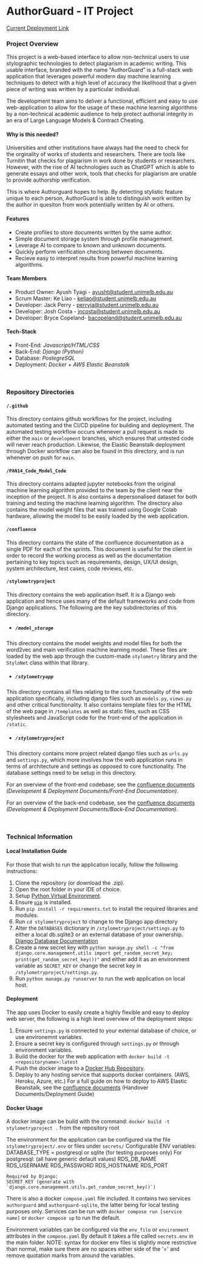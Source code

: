 # AuthorGuard - IT Project
[Current Deployment Link](http://authorguard-prod.ap-southeast-2.elasticbeanstalk.com/)

### Project Overview
This project is a web-based interface to allow non-technical users to use stylographic technologies to detect plagiarism in academic writing. This usable interface, branded with the name “AuthorGuard” is a full-stack web application that leverages powerful modern day machine learning techniques to detect with a high level of accuracy the likelihood that a given piece of writing was written by a particular individual. 

The development team aims to deliver a functional, efficient and easy to use web-application to allow for the usage of these machine learning algorithms by a non-technical academic audience to help protect authorial integrity in an era of Large Language Models & Contract Cheating.

#### Why is this needed?
Universities and other institutions have always had the need to check for the orginality of works of students and researchers. There are tools like Turnitin that checks for plagiarism in work done by students or researchers. However, with the rise of AI technologies such as ChatGPT which is able to generate essays and other work, tools that checks for plagiarism are unable to provide authorship verification. 
               
This is where Authorguard hopes to help. 
By detecting stylistic feature unique to each person, AuthorGuard is able to distinguish work 
written by the author in quesiton from work potentially written by AI or others.

#### Features
- Create profiles to store documents written by the same author.
- Simple document storage system through profile management.
- Leverage AI to compare to known and unknown documents.
- Quickly perform verification checking between documents.
- Recieve easy to interpret results from powerful machine learning algorithms.

#### Team Members
- Product Owner: Ayush Tyagi -  ayusht@student.unimelb.edu.au
- Scrum Master: Ke Liao - keliao@student.unimelb.edu.au
- Developer: Jack Perry - perryja@student.unimelb.edu.au
- Developer: Josh Costa - jncosta@student.unimelb.edu.au
- Developer: Bryce Copeland- bacopeland@student.unimelb.edu.au

#### Tech-Stack
- Front-End: *Javascript/HTML/CSS*
- Back-End: *Django (Python)*
- Database: *PostegreSQL*
- Deployment: *Docker + AWS Elastic Beanstalk*

<br>

### Repository Directories
#### ```/.github```
This directory contains github workflows for the project, including automated testing and the CI/CD pipeline for building and deployment. The automated testing workflow occurs whenever a pull request is made to either the ```main``` or ```development``` branches, which ensures that untested code will never reach production. Likewise, the Elastic Beanstalk deployment through Docker workflow can also be found in this directory, and is run whenever on push for ```main```.

#### ```/PAN14_Code_Model_Code```
This directory contains adapted jupyter notebooks from the original machine learning algorithm provided to the team by the client near the inception of the project. It is also contains a depersonalised dataset for both training and testing the machine learning algorithm. The directory also contains the model weight files that was trained using Google Colab hardware, allowing the model to be easily loaded by the web application.

#### ```/confluence```
This directory contains the state of the confluence documentation as a single PDF for each of the sprints. This document is useful for the client in order to record the working process as well as the documentation pertaining to key topics such as requirements, design, UX/UI design, system architecture, test cases, code reviews, etc.

#### ```/stylometryproject```
This directory contains the web application itself. It is a Django web application and hence uses many of the default frameworks and code from Django applications. The following are the key subdirectories of this directory.

- ##### ```/model_storage```
This directory contains the model weights and model files for both the word2vec and main verification machine learning model. These files are loaded by the web app through the custom-made ```stylometry``` library and the ```StyloNet``` class within that library.

- ##### ```/stylometryapp```
This directory contains all files relating to the core functionality of the web application specifically, including django files such as ```models.py```, ```views.py``` and other critical functionality. It also contains template files for the HTML of the web page in ```/templates``` as well as static files, such as CSS stylesheets and JavaScript code for the front-end of the application in ```/static```.

- ##### ```/stylometryproject```
This directory contains more project related django files such as ```urls.py``` and ```settings.py```, which more involves how the web application runs in terms of architecture and settings as opposed to core functionality. The database settings need to be setup in this directory.

For an overview of the front-end codebase, see the [confluence documents](https://github.com/Friday-11am-Team-2/IT-Project/blob/main/confluence/sprint3/2023_Writing_Style_COMP30022_Sprint3_Team2.pdf) 
*(Development & Deployment Documents/Front-End Documentation)*.

For an overview of the back-end codebase, see the [confluence documents](https://github.com/Friday-11am-Team-2/IT-Project/blob/main/confluence/sprint3/2023_Writing_Style_COMP30022_Sprint3_Team2.pdf) 
*(Development & Deployment Documents/Back-End Documentation)*.

<br>

### Technical Information

#### Local Installation Guide
For those that wish to run the application locally, follow the following instructions:
1. Clone the repository (or download the .zip).
2. Open the root folder in your IDE of choice.
3. Setup [Python Virtual Environment](https://docs.python.org/3/library/venv.html).
4. Ensure [```pip```](https://pip.pypa.io/en/stable/installation/) is installed.
5. Run ```pip install -r requirements.txt``` to install the required libraries and modules.
6. Run ```cd stylometryproject``` to change to the Django app directory
7. Alter the ```DATABASES``` dictionary in ```/stylometryproject/settings.py``` to either a local db.sqlite3 or an external database of your ownership. [Django Database Documentation](https://docs.djangoproject.com/en/4.2/ref/databases/)
8. Create a new secret key with ```python manage.py shell -c "from django.core.management.utils import get_random_secret_key; print(get_random_secret_key())"``` and either add it as an environment variable as ```SECRET_KEY``` or change the secret key in ```/stylometryproject/settings.py```.
9. Run ```python manage.py runserver``` to run the web application on local host.

#### Deployment 
The app uses Docker to easily create a highly flexible and easy to deploy web server, the following is a high level overview of the deployment steps:
1. Ensure ```settings.py``` is connected to your external database of choice, or use environemnt variables.
2. Ensure a secret key is configured through ```settings.py``` or through environment variables.
3. Build the docker for the web application with ```docker build -t <repositoryname>:latest```
4. Push the docker image to a [Docker Hub Repository](https://hub.docker.com/).
5. Deploy to any hosting service that supports docker containers. (AWS, Heroku, Azure, etc.)
For a full guide on how to deploy to AWS Elastic Beanstalk, see the [confluence documents](https://github.com/Friday-11am-Team-2/IT-Project/blob/main/confluence/sprint3/2023_Writing_Style_COMP30022_Sprint3_Team2.pdf) (Handover Documents/Deployment Guide)


#### Docker Usage
A docker image can be build with the command: `docker build -t stylometryproject .` from the repository root

The environment for the application can be configured via the file `stylometryproject/.env` or files under `secrets/`
Configurable ENV variables:
	DATABASE_TYPE = postgresql or sqlite (for testing purposes only)
	For postgresql: (all have generic default values)
		RDS_DB_NAME
		RDS_USERNAME
		RDS_PASSWORD
		RDS_HOSTNAME
		RDS_PORT
	
	Required by Django:
	SECRET_KEY (generate with `django.core.management.utils.get_random_secret_key()`)

There is also a docker `compose.yaml` file included.
It contains two services `authorguard` and `authorguard-sqlite`, the latter being for local testing purposes only.
Services can be run with `docker compose run [service name]` or `docker compose up` to run the default.

Environment variables can be configured via the `env_file` or `environment` attributes in the `compose.yaml`
By default it takes a file called `secrets.env` in the main folder.
NOTE: syntax for docker env files is slightly more restrictive than normal, make sure there are no spaces either side of the '=' and remove quotation marks from around the variables.
